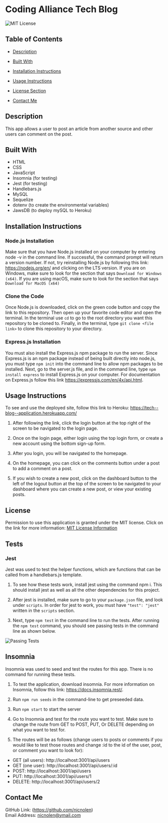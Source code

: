 # Coding Alliance Tech Blog

![MIT License](https://img.shields.io/badge/license-MIT-important)

## Table of Contents

- [Description](#description)
- [Built With](#built-with)
- [Installation Instructions](#installation-instructions)
- [Usage Instructions](#usage-instructions)
- [License Section](#license)

- [Contact Me](#contact-me)

## Description

This app allows a user to post an article from another source and other users can comment on the post.

## Built With

- HTML
- CSS
- JavaScript
- Insomnia (for testing)
- Jest (for testing)
- Handlebars.js
- MySQL
- Sequelize
- dotenv (to create the environmental variables)
- JawsDB (to deploy mySQL to Heroku)

## Installation Instructions

### Node.js Installation

Make sure that you have Node.js installed on your computer by entering node -v in the command line. If successful, the command prompt will return a version number. If not, try reinstalling Node.js by following this link: https://nodejs.org/en/ and clicking on the LTS version. If you are on Windows, make sure to look for the section that says `Download for Windows (x64)`. If you are using macOS, make sure to look for the section that says `Download for MacOS (x64)`

### Clone the Code

Once Node.js is downloaded, click on the green code button and copy the link to this repository. Then open up your favorite code editor and open the terminal. In the terminal use `cd` to go to the root directory you want this repository to be cloned to. Finally, in the terminal, type `git clone <file link>` to clone this repository to your directory.

### Express.js Installation

You must also install the Express.js npm package to run the server. Since Express.js is an npm package instead of being built directly into node.js, you must type `npm init` into the command line to allow npm packages to be installed. Next, go to the server.js file, and in the command line, type `npm install express` to install Express.js on your computer. For documentation on Express.js follow this link https://expressjs.com/en/4x/api.html.

## Usage Instructions

To see and use the deployed site, follow this link to Heroku: https://tech--blog--application.herokuapp.com/

1. After following the link, click the login button at the top right of the screen to be navigated to the login page.

2. Once on the login page, either login using the top login form, or create a new account using the bottom sign-up form.

3. After you login, you will be navigated to the homepage.

4. On the homepage, you can click on the comments button under a post to add a comment on a post.

5. If you wish to create a new post, click on the dashboard button to the left of the logout button at the top of the screen to be navigated to your dashboard where you can create a new post, or view your existing posts.

## License

Permission to use this application is granted under the MIT license.
Click on the link for more information: [MIT License Information](https://opensource.org/licenses/MIT)

## Tests
### Jest
Jest was used to test the helper functions, which are functions that can be called from a handlebars.js template. 

1. To see how these tests work, install jest using the command npm i. This should install jest as well as all the other dependencies for this project.

2. After jest is installed, make sure to go to your `package.json` file, and look under `scripts`. In order for jest to work, you must have `"test": "jest"` written in the `scripts` section. 

3. Next, type `npm test` in the command line to run the tests. After running the `npm test` command, you should see passing tests in the command line as shown below.

![Passing Tests](https://user-images.githubusercontent.com/88728912/154498773-3b3107dc-8c94-4242-9005-68ceabadb2d4.png)

## Insomnia

Insomnia was used to seed and test the routes for this app. There is no command for running these tests. 
1. To test the application, download insomnia. For more information on Insomnia, follow this link: https://docs.insomnia.rest/.

2. Run `npm run seeds` in the command-line to get preseeded data. 

3. Run `npm start` to start the server

4. Go to Insomnia and test for the route you want to test. Make sure to change the route from GET to POST, PUT, Or DELETE depending on what you want to test for. 

5. The routes will be as follows (change users to posts or comments if you would like to test those routes and change :id to the id of the user, post, or comment you want to look for):
- GET (all users): http://localhost:3001/api/users 
- GET (one user): http://localhost:3001/api/users/:id
- POST: http://localhost:3001/api/users
- PUT: http://localhost:3001/api/users/1
- DELETE: http://localhost:3001/api/users/2


## Contact Me

GitHub Link: (https://github.com/nicnolen)<br>
Email Address: <nicnolen@ymail.com>
